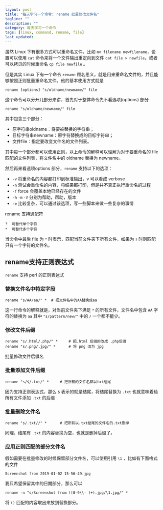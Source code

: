 ```yaml
---
layout: post
title: "每天学习一个命令: rename 批量修改文件名"
tagline: ""
description: ""
category: 每天学习一个命令
tags: [linux, command, rename, file]
last_updated: 
---
```


虽然 Linux 下有很多方式可以重命名文件，比如 `mv filename newfilename`，设置可以使用 `cat` 命令来将一个文件输出重定向到文件 `cat file > newfile`，或者可以拷贝的时候重命名 `cp file newfile` 。

但是其实 Linux 下有一个命令 `rename` 顾名思义，就是用来重命名文件的，并且能够按照正则批量重命名文件。他的基本使用方式就是

    rename [options] "s/oldname/newname/" file

这个命令可以分开几部分来讲，首先对于整体命令先不看选项(options) 部分

    rename "s/oldname/newname/" file

其中包含三个部分：

- 原字符串oldname：将要被替换的字符串；
- 目标字符串newname：原字符替换成的目标字符串；
- 文件file：指定要改变文件名的文件列表。

其中每一个部分都可以使用正则，以上命令的解释可以理解为对于要重命名的 file 匹配的文件列表，将文件名中的 oldname 替换为 newname。

然后再来看选项options 部分，`rename` 支持以下的选项：

- `-v` 将重命名的内容都打印到标准输出，v 可以看成 verbose
- `-n` 测试会重命名的内容，将结果都打印，但是并不真正执行重命名的过程
- `-f` force 会覆盖本地已经存在的文件
- `-h` `-m` `-V` 分别为帮助，帮助，版本
- `-e` 比较复杂，可以通过该选项，写一些脚本来做一些复杂的事情

rename 支持通配符

    ?  可替代单个字符
    *  可替代多个字符

当命令中最后 file 为 `*` 时表示，匹配当前文件夹下所有文件，如果为 `?` 时则匹配只有一个字符的文件名。

## rename支持正则表达式
`rename` 支持 perl 的正则表达式

### 替换文件名中特定字段

    rename "s/AA/aa/" *  # 把文件名中的AA替换成aa

这一行命令的解释就是，对当前文件夹下满足 `*` 的所有文件，文件名中包含 `AA` 字符的替换为 `aa` 其中 `"s/pattern/new/"` 中的 `/` 一个都不能少。

### 修改文件后缀

    rename "s/.html/.php/" *     # 把.html 后缀的改成 .php后缀
    rename "s/.png/.jpg/" *      # 将 png 改为 jpg

批量修改文件后缀名

### 批量添加文件后缀

    rename "s/$/.txt/" *     # 把所有的文件名都以txt结尾

因为支持正则表达式，那么 `$` 表示的就是结尾，将结尾替换为 `.txt` 也就意味着给所有文件添加 `.txt` 的后缀

### 批量删除文件名

    rename "s/.txt//" *      # 把所有以.txt结尾的文件名的.txt删掉

同理，结尾有 `.txt` 的内容替换为空，也就是删掉后缀了。

### 应用正则匹配的部分文件名
假如需要在批量修改的时候保留部分文件名，可以使用引用 `\1` ，比如有下面格式的文件

    Screenshot from 2019-01-02 15-56-49.jpg

我只希望保留其中的日期部分，那么可以

    rename -n "s/Screenshot from ([0-9\\- ]+).jpg/\1.jpg/" *

将 `()` 匹配的内容取出来放到替换部分。


